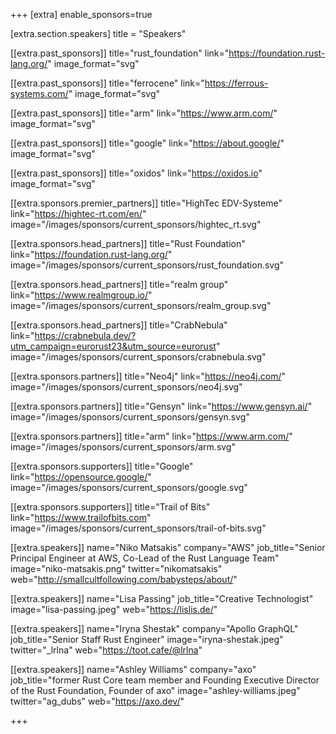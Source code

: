 +++
[extra]
	enable_sponsors=true

[extra.section.speakers]
	title = "Speakers"

[[extra.past_sponsors]]
	title="rust_foundation"
	link="https://foundation.rust-lang.org/"
	image_format="svg"

[[extra.past_sponsors]]
	title="ferrocene"
	link="https://ferrous-systems.com/"
	image_format="svg"

[[extra.past_sponsors]]
	title="arm"
	link="https://www.arm.com/"
	image_format="svg"

[[extra.past_sponsors]]
	title="google"
	link="https://about.google/"
	image_format="svg"

[[extra.past_sponsors]]
	title="oxidos"
	link="https://oxidos.io"
	image_format="svg"

[[extra.sponsors.premier_partners]]
	title="HighTec EDV-Systeme"
	link="https://hightec-rt.com/en/"
	image="/images/sponsors/current_sponsors/hightec_rt.svg"

[[extra.sponsors.head_partners]]
	title="Rust Foundation"
	link="https://foundation.rust-lang.org/"
	image="/images/sponsors/current_sponsors/rust_foundation.svg"

[[extra.sponsors.head_partners]]
	title="realm group"
	link="https://www.realmgroup.io/"
	image="/images/sponsors/current_sponsors/realm_group.svg"

[[extra.sponsors.head_partners]]
	title="CrabNebula"
	link="https://crabnebula.dev/?utm_campaign=eurorust23&utm_source=eurorust"
	image="/images/sponsors/current_sponsors/crabnebula.svg"

[[extra.sponsors.partners]]
	title="Neo4j"
	link="https://neo4j.com/"
	image="/images/sponsors/current_sponsors/neo4j.svg"

[[extra.sponsors.partners]]
	title="Gensyn"
	link="https://www.gensyn.ai/"
	image="/images/sponsors/current_sponsors/gensyn.svg"

[[extra.sponsors.partners]]
	title="arm"
	link="https://www.arm.com/"
	image="/images/sponsors/current_sponsors/arm.svg"

[[extra.sponsors.supporters]]
	title="Google"
	link="https://opensource.google/"
	image="/images/sponsors/current_sponsors/google.svg"

[[extra.sponsors.supporters]]
	title="Trail of Bits"
	link="https://www.trailofbits.com"
	image="/images/sponsors/current_sponsors/trail-of-bits.svg"

[[extra.speakers]]
	name="Niko Matsakis"
	company="AWS"
	job_title="Senior Principal Engineer at AWS, Co-Lead of the Rust Language Team"
	image="niko-matsakis.png"
	twitter="nikomatsakis"
	web="http://smallcultfollowing.com/babysteps/about/"

[[extra.speakers]]
	name="Lisa Passing"
	job_title="Creative Technologist"
	image="lisa-passing.jpeg"
	web="https://lislis.de/"

[[extra.speakers]]
	name="Iryna Shestak"
	company="Apollo GraphQL"
	job_title="Senior Staff Rust Engineer"
	image="iryna-shestak.jpeg"
	twitter="_lrlna"
	web="https://toot.cafe/@lrlna"

[[extra.speakers]]
	name="Ashley Williams"
	company="axo"
	job_title="former Rust Core team member and Founding Executive Director of the Rust Foundation, Founder of axo"
	image="ashley-williams.jpeg"
	twitter="ag_dubs"
	web="https://axo.dev/"

+++

